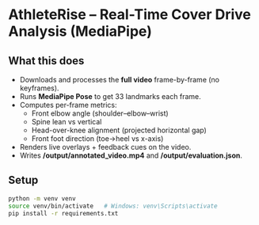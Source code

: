 # AthleteRise – Real-Time Cover Drive Analysis (MediaPipe)

## What this does
- Downloads and processes the **full video** frame-by-frame (no keyframes).
- Runs **MediaPipe Pose** to get 33 landmarks each frame.
- Computes per-frame metrics:
  - Front elbow angle (shoulder–elbow–wrist)
  - Spine lean vs vertical
  - Head-over-knee alignment (projected horizontal gap)
  - Front foot direction (toe→heel vs x-axis)
- Renders live overlays + feedback cues on the video.
- Writes **/output/annotated_video.mp4** and **/output/evaluation.json**.

## Setup
```bash
python -m venv venv
source venv/bin/activate   # Windows: venv\Scripts\activate
pip install -r requirements.txt
